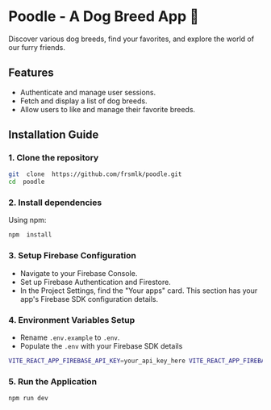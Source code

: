 # Poodle - A Dog Breed App 🐶

Discover various dog breeds, find your favorites, and explore the world of our furry friends.

## Features

- Authenticate and manage user sessions.
- Fetch and display a list of dog breeds.
- Allow users to like and manage their favorite breeds.

## Installation Guide

### 1. Clone the repository

```bash
git  clone  https://github.com/frsmlk/poodle.git
cd  poodle
```

### 2. Install dependencies

Using npm:

```bash
npm  install
```

### 3. Setup Firebase Configuration

- Navigate to your Firebase Console.
- Set up Firebase Authentication and Firestore.
- In the Project Settings, find the "Your apps" card. This section has your app's Firebase SDK configuration details.

### 4. Environment Variables Setup

- Rename `.env.example` to `.env`.
- Populate the `.env` with your Firebase SDK details

```bash
VITE_REACT_APP_FIREBASE_API_KEY=your_api_key_here VITE_REACT_APP_FIREBASE_AUTH_DOMAIN=your_auth_domain_here VITE_REACT_APP_FIREBASE_PROJECT_ID=your_project_id_here ... # And so on
```

### 5. Run the Application

```bash
npm run dev
```
